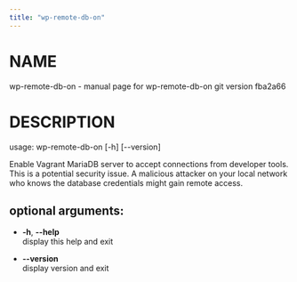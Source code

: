 ```yaml
---
title: "wp-remote-db-on"
---
```



# NAME

wp-remote-db-on - manual page for wp-remote-db-on git version fba2a66

# DESCRIPTION

usage: wp-remote-db-on \[-h\] \[--version\]

Enable Vagrant MariaDB server to accept connections from developer
tools. This is a potential security issue. A malicious attacker on your
local network who knows the database credentials might gain remote
access.

## optional arguments:

  - **-h**, **--help**  
    display this help and exit

  - **--version**  
    display version and exit
